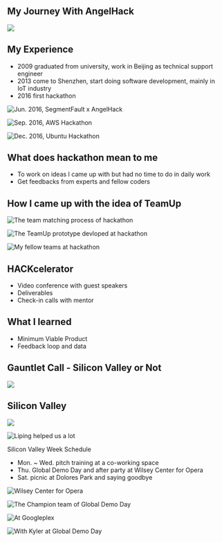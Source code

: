 ## My Journey With AngelHack
![](images/201707_win_angelhack.jpg)

## My Experience
* 2009 graduated from university, work in Beijing as technical support engineer
* 2013 come to Shenzhen, start doing software development, mainly in IoT industry
* 2016 first hackathon

![Jun. 2016, SegmentFault x AngelHack](images/201606_SF_AngelHack.jpg)

![Sep. 2016, AWS Hackathon](images/201609_AWS_hackathon.jpg)

![Dec. 2016, Ubuntu Hackathon](images/201612_Ubuntu.jpg)

## What does hackathon mean to me
* To work on ideas I came up with but had no time to do in daily work
* Get feedbacks from experts and fellow coders

## How I came up with the idea of TeamUp

![The team matching process of hackathon](images/201707_AngelHack_Whiteboard.jpg)

![The TeamUp prototype devloped at hackathon](images/201707_TeamUp_Prototype1.jpg)

![My fellow teams at hackathon](images/201707_AngelHack_Teams.jpg)

## HACKcelerator
* Video conference with guest speakers
* Deliverables
* Check-in calls with mentor

## What I learned
* Minimum Viable Product
* Feedback loop and data

## Gauntlet Call - Silicon Valley or Not
![](images/201709_AgnelHack_GauntletCall.jpg)

## Silicon Valley
![](images/201711_GoldenGateBridge.jpg)

![Liping helped us a lot](images/201711_likai_liping.jpg)

Silicon Valley Week Schedule
* Mon. ~ Wed. pitch training at a co-working space
* Thu. Global Demo Day and after party at Wilsey Center for Opera
* Sat. picnic at Dolores Park and saying goodbye

![Wilsey Center for Opera](images/201711_SF_Opera_House.jpg)

![The Champion team of Global Demo Day](images/201711_AngelHack_GDD_Champion.jpg)

![At Googleplex](images/201711_likai_google.jpg)

![With Kyler at Global Demo Day](images/201711_GDD_Kyler.jpg)